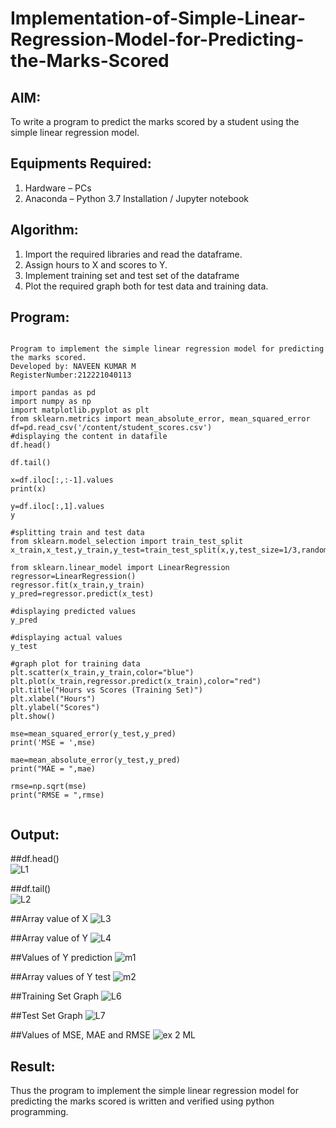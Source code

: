 # Implementation-of-Simple-Linear-Regression-Model-for-Predicting-the-Marks-Scored

## AIM:
To write a program to predict the marks scored by a student using the simple linear regression model.

## Equipments Required:
1. Hardware – PCs
2. Anaconda – Python 3.7 Installation / Jupyter notebook

## Algorithm:
1. Import the required libraries and read the dataframe.
2. Assign hours to X and scores to Y.
3.  Implement training set and test set of the dataframe
4.  Plot the required graph both for test data and training data.


## Program:
```

Program to implement the simple linear regression model for predicting the marks scored.
Developed by: NAVEEN KUMAR M
RegisterNumber:212221040113

import pandas as pd
import numpy as np
import matplotlib.pyplot as plt
from sklearn.metrics import mean_absolute_error, mean_squared_error
df=pd.read_csv('/content/student_scores.csv')
#displaying the content in datafile
df.head()

df.tail()

x=df.iloc[:,:-1].values
print(x)

y=df.iloc[:,1].values
y

#splitting train and test data
from sklearn.model_selection import train_test_split
x_train,x_test,y_train,y_test=train_test_split(x,y,test_size=1/3,random_state=0)

from sklearn.linear_model import LinearRegression
regressor=LinearRegression()
regressor.fit(x_train,y_train)
y_pred=regressor.predict(x_test)

#displaying predicted values
y_pred

#displaying actual values
y_test

#graph plot for training data
plt.scatter(x_train,y_train,color="blue")
plt.plot(x_train,regressor.predict(x_train),color="red")
plt.title("Hours vs Scores (Training Set)")
plt.xlabel("Hours")
plt.ylabel("Scores")
plt.show()

mse=mean_squared_error(y_test,y_pred)
print('MSE = ',mse)

mae=mean_absolute_error(y_test,y_pred)
print("MAE = ",mae)

rmse=np.sqrt(mse)
print("RMSE = ",rmse)


```

## Output:


##df.head()  
![L1](https://user-images.githubusercontent.com/119091638/229136565-960a410a-8b6e-4b14-bd0f-4d11b39ff6c2.png)

##df.tail()  
![L2](https://user-images.githubusercontent.com/119091638/229136601-8e28b11b-c3db-4e50-9d99-9ed0feba0b75.png)

##Array value of X
![L3](https://user-images.githubusercontent.com/119091638/229136633-bba1280c-975c-4e1c-a827-fb9198e0f575.png)

##Array value of Y
![L4](https://user-images.githubusercontent.com/119091638/229136685-20985525-abec-4e8b-a65d-b0ee73484e22.png)

##Values of Y prediction
![m1](https://user-images.githubusercontent.com/119091638/229324592-72e25c53-2188-4dae-a5e2-b0f1a68d38d0.png)

##Array values of Y test
![m2](https://user-images.githubusercontent.com/119091638/229324601-fad6b730-9f97-4fa4-99a8-21c21dc8c114.png)

##Training Set Graph
![L6](https://user-images.githubusercontent.com/119091638/229136738-7eb3211d-2010-4b87-b579-48b7eafce423.png)

##Test Set Graph
![L7](https://user-images.githubusercontent.com/119091638/229136756-462f7f04-72f9-48ec-a1c5-5c1535306beb.png)

##Values of MSE, MAE and RMSE
![ex 2 ML](https://user-images.githubusercontent.com/128135244/229796106-27cac2f3-f48c-4011-8f78-88cb06782a6d.png)







## Result:
Thus the program to implement the simple linear regression model for predicting the marks scored is written and verified using python programming.
